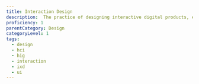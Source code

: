 ```yaml
---
title: Interaction Design
description:  The practice of designing interactive digital products, environments, systems, and services.
proficiency: 1
parentCategory: Design
categoryLevel: 1
tags:
  - design
  - hci
  - hig
  - interaction
  - ixd
  - ui
---
```

